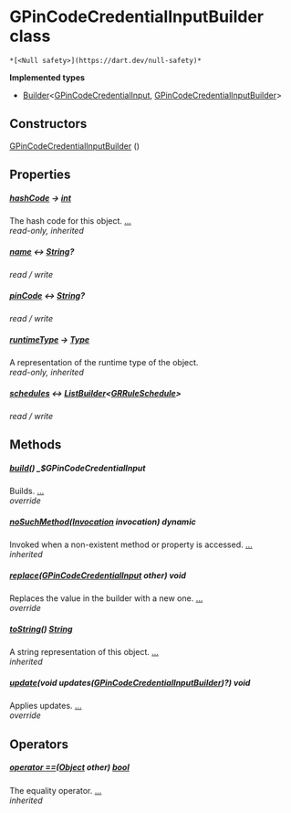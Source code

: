 


# GPinCodeCredentialInputBuilder class






    *[<Null safety>](https://dart.dev/null-safety)*






**Implemented types**

- [Builder](https://pub.dev/documentation/built_value/8.1.4/built_value/Builder-class.html)&lt;[GPinCodeCredentialInput](../third_party_yonomi_graphql_schema___generated___schema.docs.schema.gql/GPinCodeCredentialInput-class.md), [GPinCodeCredentialInputBuilder](../third_party_yonomi_graphql_schema___generated___schema.docs.schema.gql/GPinCodeCredentialInputBuilder-class.md)>





## Constructors

[GPinCodeCredentialInputBuilder](../third_party_yonomi_graphql_schema___generated___schema.docs.schema.gql/GPinCodeCredentialInputBuilder/GPinCodeCredentialInputBuilder.md) ()

    


## Properties

##### [hashCode](https://api.flutter.dev/flutter/dart-core/Object/hashCode.html) &#8594; [int](https://api.flutter.dev/flutter/dart-core/int-class.html)



The hash code for this object. [...](https://api.flutter.dev/flutter/dart-core/Object/hashCode.html)  
_read-only, inherited_



##### [name](../third_party_yonomi_graphql_schema___generated___schema.docs.schema.gql/GPinCodeCredentialInputBuilder/name.md) &#8596; [String](https://api.flutter.dev/flutter/dart-core/String-class.html)?



   
_read / write_



##### [pinCode](../third_party_yonomi_graphql_schema___generated___schema.docs.schema.gql/GPinCodeCredentialInputBuilder/pinCode.md) &#8596; [String](https://api.flutter.dev/flutter/dart-core/String-class.html)?



   
_read / write_



##### [runtimeType](https://api.flutter.dev/flutter/dart-core/Object/runtimeType.html) &#8594; [Type](https://api.flutter.dev/flutter/dart-core/Type-class.html)



A representation of the runtime type of the object.   
_read-only, inherited_



##### [schedules](../third_party_yonomi_graphql_schema___generated___schema.docs.schema.gql/GPinCodeCredentialInputBuilder/schedules.md) &#8596; [ListBuilder](https://pub.dev/documentation/built_collection/5.1.1/built_collection/ListBuilder-class.html)&lt;[GRRuleSchedule](../third_party_yonomi_graphql_schema___generated___schema.docs.schema.gql/GRRuleSchedule-class.md)>



   
_read / write_




## Methods

##### [build](../third_party_yonomi_graphql_schema___generated___schema.docs.schema.gql/GPinCodeCredentialInputBuilder/build.md)() _$GPinCodeCredentialInput



Builds. [...](../third_party_yonomi_graphql_schema___generated___schema.docs.schema.gql/GPinCodeCredentialInputBuilder/build.md)  
_override_



##### [noSuchMethod](https://api.flutter.dev/flutter/dart-core/Object/noSuchMethod.html)([Invocation](https://api.flutter.dev/flutter/dart-core/Invocation-class.html) invocation) dynamic



Invoked when a non-existent method or property is accessed. [...](https://api.flutter.dev/flutter/dart-core/Object/noSuchMethod.html)  
_inherited_



##### [replace](../third_party_yonomi_graphql_schema___generated___schema.docs.schema.gql/GPinCodeCredentialInputBuilder/replace.md)([GPinCodeCredentialInput](../third_party_yonomi_graphql_schema___generated___schema.docs.schema.gql/GPinCodeCredentialInput-class.md) other) void



Replaces the value in the builder with a new one. [...](../third_party_yonomi_graphql_schema___generated___schema.docs.schema.gql/GPinCodeCredentialInputBuilder/replace.md)  
_override_



##### [toString](https://api.flutter.dev/flutter/dart-core/Object/toString.html)() [String](https://api.flutter.dev/flutter/dart-core/String-class.html)



A string representation of this object. [...](https://api.flutter.dev/flutter/dart-core/Object/toString.html)  
_inherited_



##### [update](../third_party_yonomi_graphql_schema___generated___schema.docs.schema.gql/GPinCodeCredentialInputBuilder/update.md)(void updates([GPinCodeCredentialInputBuilder](../third_party_yonomi_graphql_schema___generated___schema.docs.schema.gql/GPinCodeCredentialInputBuilder-class.md))?) void



Applies updates. [...](../third_party_yonomi_graphql_schema___generated___schema.docs.schema.gql/GPinCodeCredentialInputBuilder/update.md)  
_override_




## Operators

##### [operator ==](https://api.flutter.dev/flutter/dart-core/Object/operator_equals.html)([Object](https://api.flutter.dev/flutter/dart-core/Object-class.html) other) [bool](https://api.flutter.dev/flutter/dart-core/bool-class.html)



The equality operator. [...](https://api.flutter.dev/flutter/dart-core/Object/operator_equals.html)  
_inherited_











